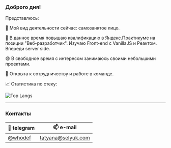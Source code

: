 ### Доброго дня!

Представлюсь:

🔭 Мой вид деятельности сейчас: самозанятое лицо.

🌱 В данное время повышаю квалификацию в Яндекс.Практикуме на позиции "Веб-разработчик". Изучаю Front-end с VanillaJS и Реактом. Впереди server side.

😄 В свободное время с интересом занимаюсь своими небольшими проектами.

🤝 Открыта к сотрудничеству и работе в команде.

📈 Статистика по стеку:

![Top Langs](https://github-readme-stats.vercel.app/api/top-langs/?username=whodef&layout=compact)

---
### Контакты

| 📨 telegram    | 📫 e-mail               |
| -------------- |:-----------------------:|
| [@whodef](https://t.me/whodef)| tatyana@selyuk.com|



<!-- 
**whodef/whodef** is a ✨ _special_ ✨ repository because its `README.md` (this file) appears on your GitHub profile.

Here are some ideas to get you started:

- 🔭 I’m currently working on ...
- 🌱 I’m currently learning ...
- 👯 I’m looking to collaborate on ...
- 🤔 I’m looking for help with ...
- 💬 Ask me about ...
- 📫 How to reach me: ...
- 😄 Pronouns: ...
- ⚡ Fun fact: ...
-->
